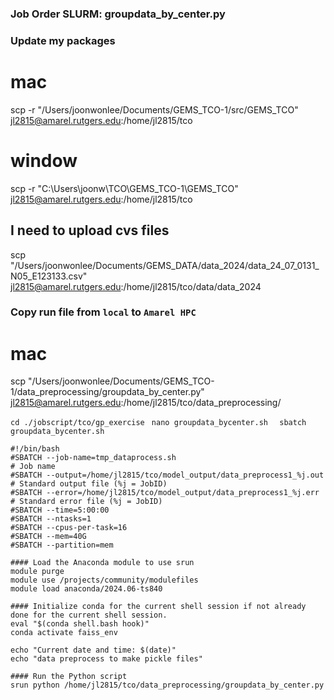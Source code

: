 ### Job Order SLURM: groupdata_by_center.py 

### Update my packages
# mac
scp -r "/Users/joonwonlee/Documents/GEMS_TCO-1/src/GEMS_TCO" jl2815@amarel.rutgers.edu:/home/jl2815/tco

# window
scp -r "C:\Users\joonw\TCO\GEMS_TCO-1\GEMS_TCO" jl2815@amarel.rutgers.edu:/home/jl2815/tco 


## I need to upload cvs files

scp "/Users/joonwonlee/Documents/GEMS_DATA/data_2024/data_24_07_0131_N05_E123133.csv" jl2815@amarel.rutgers.edu:/home/jl2815/tco/data/data_2024

### Copy run file from ```local``` to ```Amarel HPC```
# mac

scp "/Users/joonwonlee/Documents/GEMS_TCO-1/data_preprocessing/groupdata_by_center.py" jl2815@amarel.rutgers.edu:/home/jl2815/tco/data_preprocessing/



``` cd ./jobscript/tco/gp_exercise ```
```  nano groupdata_bycenter.sh  ``` 
```  sbatch groupdata_bycenter.sh  ```    

``` 
#!/bin/bash
#SBATCH --job-name=tmp_dataprocess.sh                                       # Job name
#SBATCH --output=/home/jl2815/tco/model_output/data_preprocess1_%j.out            # Standard output file (%j = JobID)
#SBATCH --error=/home/jl2815/tco/model_output/data_preprocess1_%j.err              # Standard error file (%j = JobID)
#SBATCH --time=5:00:00                
#SBATCH --ntasks=1                       
#SBATCH --cpus-per-task=16                
#SBATCH --mem=40G                          
#SBATCH --partition=mem                    

#### Load the Anaconda module to use srun 
module purge                                              
module use /projects/community/modulefiles                 
module load anaconda/2024.06-ts840 

#### Initialize conda for the current shell session if not already done for the current shell session.
eval "$(conda shell.bash hook)"
conda activate faiss_env

echo "Current date and time: $(date)"
echo "data preprocess to make pickle files"

#### Run the Python script  
srun python /home/jl2815/tco/data_preprocessing/groupdata_by_center.py

```

